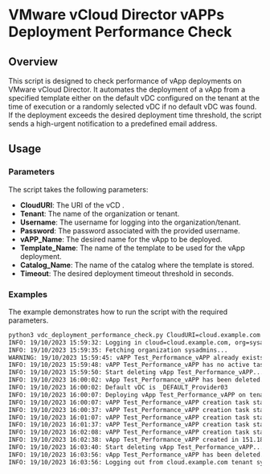 # VMware vCloud Director vAPPs Deployment Performance Check

## Overview

This script is designed to check performance of vApp deployments on VMware vCloud Director. It automates the deployment of a vApp from a specified template either on the default vDC configured on the tenant at the time of execution or a randomly selected vDC if no default vDC was found. If the deployment exceeds the desired deployment time threshold, the script sends a high-urgent notification to a predefined email address.

## Usage

### Parameters

The script takes the following parameters:

- **CloudURI**: The URI of the vCD .
- **Tenant**: The name of the organization or tenant.
- **Username**: The username for logging into the organization/tenant.
- **Password**: The password associated with the provided username.
- **vAPP_Name**: The desired name for the vApp to be deployed.
- **Template_Name**: The name of the template to be used for the vApp deployment.
- **Catalog_Name**: The name of the catalog where the template is stored.
- **Timeout**: The desired deployment timeout threshold in seconds.

### Examples

The example demonstrates how to run the script with the required parameters.

```bash
python3 vdc_deployment_performance_check.py CloudURI=cloud.example.com Tenant=sysadmins Username=svc-user Password=PASSWORD vAPP_Name=Test_Performance_vAPP Template_Name=ubuntu-latest Catalog_Name=vCloud-Demos Timeout=7200
INFO: 19/10/2023 15:59:32: Logging in cloud=cloud.example.com, org=sysadmins, user=svc-user
INFO: 19/10/2023 15:59:35: Fetching organization sysadmins...
WARNING: 19/10/2023 15:59:45: vAPP Test_Performance_vAPP already exists on vDC Provider09, checking if it has active tasks...
INFO: 19/10/2023 15:59:48: vAPP Test_Performance_vAPP has no active tasks, deleting it....
INFO: 19/10/2023 15:59:50: Start deleting vApp Test_Performance_vAPP...
INFO: 19/10/2023 16:00:02: vApp Test_Performance_vAPP has been deleted.
INFO: 19/10/2023 16:00:02: Default vDC is _DEFAULT_Provider03
INFO: 19/10/2023 16:00:07: Deploying vApp Test_Performance_vAPP on tenant sysadmins....
INFO: 19/10/2023 16:00:07: vAPP Test_Performance_vAPP creation task status is queued....
INFO: 19/10/2023 16:00:37: vAPP Test_Performance_vAPP creation task status is running....
INFO: 19/10/2023 16:01:07: vAPP Test_Performance_vAPP creation task status is running....
INFO: 19/10/2023 16:01:37: vAPP Test_Performance_vAPP creation task status is running....
INFO: 19/10/2023 16:02:08: vAPP Test_Performance_vAPP creation task status is success....
INFO: 19/10/2023 16:02:38: vApp Test_Performance_vAPP created in 151.18470907211304 seconds.
INFO: 19/10/2023 16:03:40: Start deleting vApp Test_Performance_vAPP...
INFO: 19/10/2023 16:03:56: vApp Test_Performance_vAPP has been deleted.
INFO: 19/10/2023 16:03:56: Logging out from cloud.example.com tenant sysadmins
```
